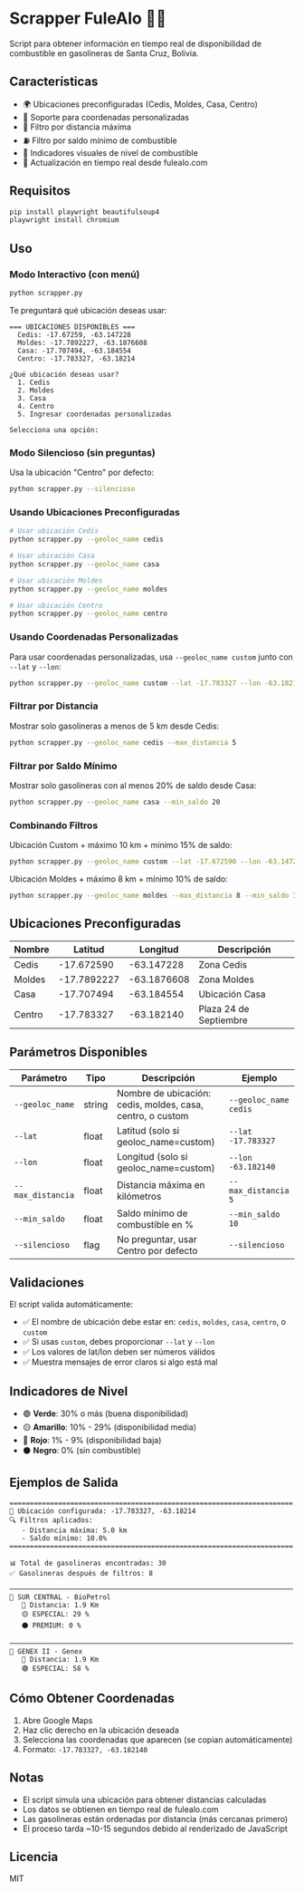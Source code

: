 # Scrapper FuleAlo 🚗⛽

Script para obtener información en tiempo real de disponibilidad de combustible en gasolineras de Santa Cruz, Bolivia.

## Características

- 🌍 Ubicaciones preconfiguradas (Cedis, Moldes, Casa, Centro)
- 📍 Soporte para coordenadas personalizadas
- 📏 Filtro por distancia máxima
- ⛽ Filtro por saldo mínimo de combustible
- 🎨 Indicadores visuales de nivel de combustible
- 🔄 Actualización en tiempo real desde fulealo.com

## Requisitos

```bash
pip install playwright beautifulsoup4
playwright install chromium
```

## Uso

### Modo Interactivo (con menú)

```bash
python scrapper.py
```

Te preguntará qué ubicación deseas usar:
```
=== UBICACIONES DISPONIBLES ===
  Cedis: -17.67259, -63.147228
  Moldes: -17.7892227, -63.1876608
  Casa: -17.707494, -63.184554
  Centro: -17.783327, -63.18214

¿Qué ubicación deseas usar?
  1. Cedis
  2. Moldes
  3. Casa
  4. Centro
  5. Ingresar coordenadas personalizadas

Selecciona una opción:
```

### Modo Silencioso (sin preguntas)

Usa la ubicación "Centro" por defecto:

```bash
python scrapper.py --silencioso
```

### Usando Ubicaciones Preconfiguradas

```bash
# Usar ubicación Cedis
python scrapper.py --geoloc_name cedis

# Usar ubicación Casa
python scrapper.py --geoloc_name casa

# Usar ubicación Moldes
python scrapper.py --geoloc_name moldes

# Usar ubicación Centro
python scrapper.py --geoloc_name centro
```

### Usando Coordenadas Personalizadas

Para usar coordenadas personalizadas, usa `--geoloc_name custom` junto con `--lat` y `--lon`:

```bash
python scrapper.py --geoloc_name custom --lat -17.783327 --lon -63.182140
```

### Filtrar por Distancia

Mostrar solo gasolineras a menos de 5 km desde Cedis:

```bash
python scrapper.py --geoloc_name cedis --max_distancia 5
```

### Filtrar por Saldo Mínimo

Mostrar solo gasolineras con al menos 20% de saldo desde Casa:

```bash
python scrapper.py --geoloc_name casa --min_saldo 20
```

### Combinando Filtros

Ubicación Custom + máximo 10 km + mínimo 15% de saldo:

```bash
python scrapper.py --geoloc_name custom --lat -17.672590 --lon -63.147228 --max_distancia 10 --min_saldo 15
```

Ubicación Moldes + máximo 8 km + mínimo 10% de saldo:

```bash
python scrapper.py --geoloc_name moldes --max_distancia 8 --min_saldo 10
```

## Ubicaciones Preconfiguradas

| Nombre | Latitud | Longitud | Descripción |
|--------|---------|----------|-------------|
| Cedis  | -17.672590 | -63.147228 | Zona Cedis |
| Moldes | -17.7892227 | -63.1876608 | Zona Moldes |
| Casa   | -17.707494 | -63.184554 | Ubicación Casa |
| Centro | -17.783327 | -63.182140 | Plaza 24 de Septiembre |

## Parámetros Disponibles

| Parámetro | Tipo | Descripción | Ejemplo |
|-----------|------|-------------|---------|
| `--geoloc_name` | string | Nombre de ubicación: cedis, moldes, casa, centro, o custom | `--geoloc_name cedis` |
| `--lat` | float | Latitud (solo si geoloc_name=custom) | `--lat -17.783327` |
| `--lon` | float | Longitud (solo si geoloc_name=custom) | `--lon -63.182140` |
| `--max_distancia` | float | Distancia máxima en kilómetros | `--max_distancia 5` |
| `--min_saldo` | float | Saldo mínimo de combustible en % | `--min_saldo 10` |
| `--silencioso` | flag | No preguntar, usar Centro por defecto | `--silencioso` |

## Validaciones

El script valida automáticamente:
- ✅ El nombre de ubicación debe estar en: `cedis`, `moldes`, `casa`, `centro`, o `custom`
- ✅ Si usas `custom`, debes proporcionar `--lat` y `--lon`
- ✅ Los valores de lat/lon deben ser números válidos
- ✅ Muestra mensajes de error claros si algo está mal

## Indicadores de Nivel

- 🟢 **Verde**: 30% o más (buena disponibilidad)
- 🟡 **Amarillo**: 10% - 29% (disponibilidad media)
- 🔴 **Rojo**: 1% - 9% (disponibilidad baja)
- ⚫ **Negro**: 0% (sin combustible)

## Ejemplos de Salida

```
======================================================================
📍 Ubicación configurada: -17.783327, -63.18214
🔍 Filtros aplicados:
   - Distancia máxima: 5.0 km
   - Saldo mínimo: 10.0%
======================================================================

📊 Total de gasolineras encontradas: 30
✅ Gasolineras después de filtros: 8

──────────────────────────────────────────────────────────────────────
🏪 SUR CENTRAL - BioPetrol
   📍 Distancia: 1.9 Km
   🟡 ESPECIAL: 29 %
   ⚫ PREMIUM: 0 %

──────────────────────────────────────────────────────────────────────
🏪 GENEX II - Genex
   📍 Distancia: 1.9 Km
   🟢 ESPECIAL: 58 %
```

## Cómo Obtener Coordenadas

1. Abre Google Maps
2. Haz clic derecho en la ubicación deseada
3. Selecciona las coordenadas que aparecen (se copian automáticamente)
4. Formato: `-17.783327, -63.182140`

## Notas

- El script simula una ubicación para obtener distancias calculadas
- Los datos se obtienen en tiempo real de fulealo.com
- Las gasolineras están ordenadas por distancia (más cercanas primero)
- El proceso tarda ~10-15 segundos debido al renderizado de JavaScript

## Licencia

MIT
